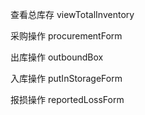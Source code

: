 查看总库存
viewTotalInventory

采购操作
procurementForm

出库操作
outboundBox

入库操作
putInStorageForm

报损操作
reportedLossForm

